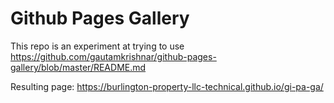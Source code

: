 # Github Pages Gallery

This repo is an experiment at trying to use https://github.com/gautamkrishnar/github-pages-gallery/blob/master/README.md

Resulting page: https://burlington-property-llc-technical.github.io/gi-pa-ga/

